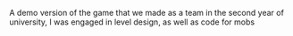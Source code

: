A demo version of the game that we made as a team in the second year of university, I was engaged in level design, as well as code for mobs
